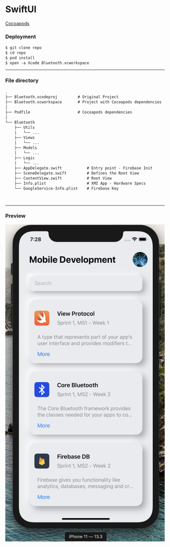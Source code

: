 # SwiftUI 


[Cocoapods](https://cocoapods.org)


### Deployment

```ssh
$ git clone repo
$ cd repo
$ pod install
$ open -a Xcode Bluetooth.xcworkspace
``` 

<hr/>


### File directory

```ssh
.
├── Bluetooth.xcodeproj         # Original Project
├── Bluetooth.xcworkspace       # Project with Cocoapods dependencies 
│
├── Podfile                     # Cocoapods dependencies
│
└── Bluetooth
    ├── Utils
    |   └── ...
    ├── Views
    |   └── ...
    ├── Models
    |   └── ...
    ├── Logic
    |   └── ...
    ├── AppDelegate.swift           # Entry point - Firebase Init
    ├── SceneDelegate.swift         # Defines the Root View
    ├── ContentView.swift           # Root View
    ├── Info.plist                  # XMI App - Hardware Specs
    └── GoogleService-Info.plist    # Firebase Key

    
``` 

<hr/>


### Preview


![iPhone](iPhone11.png)
